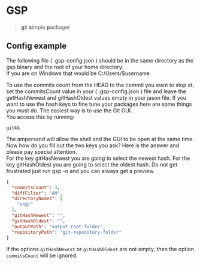 # GSP

> **g**it **s**imple **p**ackager

## Config example

The following file ( .gsp-config.json ) should be in the same directory as the gsp binary and the root of your home directory.   
If you are on Windows that would be C:/Users/$username

To use the commits count from the HEAD to the commit you want to stop at, set the commitsCount value in your ( .gsp-config.json ) file and leave the getHashNewest and gitHashOldest values empty in your jason file.  If you want to use the hash keys to fine tune your packages here are some things you must do. The easiest way is to use the Git GUI.  
You access this by running:  
```
gitk&
```
The ampersand will allow the shell and the GUI to be open at the same time. Now how do you fill out the two keys you ask?  Here is the answer and please pay special attention.  
For the key gitHasNewest you are going to select the newest hash. For the key gitHashOldest you are going to select the oldest hash.  Do not get frustrated just run gsp -n and you can always get a preview.

```json
{
  "commitsCount": 3,
  "diffFilter": "AM",
  "directoryNames": [
    "pkg/"
  ],
  "gitHashNewest": "",
  "gitHashOldest": "",
  "outputPath": "output-root-folder",
  "repositoryPath": "git-repository-folder"
}
```

If the options `gitHashNewest` or `gitHashOldest` are not empty, then the option `commitsCount` will be ignored. 
